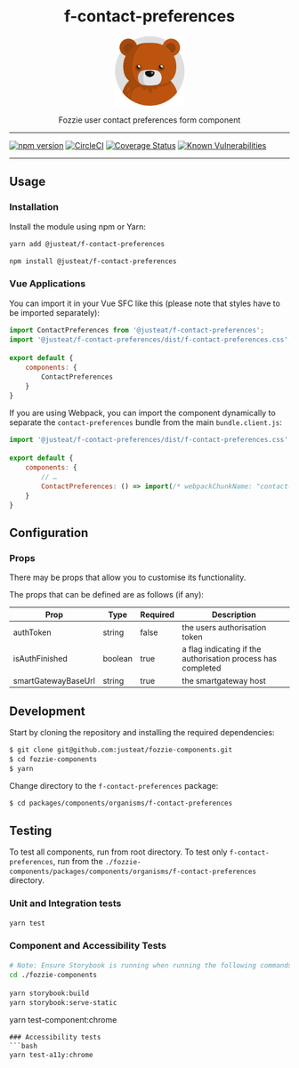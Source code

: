 <div align="center">

# f-contact-preferences

<img width="125" alt="Fozzie Bear" src="../../../../bear.png" />

Fozzie user contact preferences form component

</div>

---

[![npm version](https://badge.fury.io/js/%40justeat%2Ff-contact-preferences.svg)](https://badge.fury.io/js/%40justeat%2Ff-contact-preferences)
[![CircleCI](https://circleci.com/gh/justeat/fozzie-components.svg?style=svg)](https://circleci.com/gh/justeat/workflows/fozzie-components)
[![Coverage Status](https://coveralls.io/repos/github/justeat/f-contact-preferences/badge.svg)](https://coveralls.io/github/justeat/f-contact-preferences)
[![Known Vulnerabilities](https://snyk.io/test/github/justeat/f-contact-preferences/badge.svg?targetFile=package.json)](https://snyk.io/test/github/justeat/f-contact-preferences?targetFile=package.json)

---

## Usage

### Installation

Install the module using npm or Yarn:

```sh
yarn add @justeat/f-contact-preferences
```

```sh
npm install @justeat/f-contact-preferences
```



### Vue Applications

You can import it in your Vue SFC like this (please note that styles have to be imported separately):

```js
import ContactPreferences from '@justeat/f-contact-preferences';
import '@justeat/f-contact-preferences/dist/f-contact-preferences.css';

export default {
    components: {
        ContactPreferences
    }
}
```

If you are using Webpack, you can import the component dynamically to separate the `contact-preferences` bundle from the main `bundle.client.js`:

```js
import '@justeat/f-contact-preferences/dist/f-contact-preferences.css';

export default {
    components: {
        // …
        ContactPreferences: () => import(/* webpackChunkName: "contact-preferences" */ '@justeat/f-contact-preferences')
    }
}
```

## Configuration

### Props

There may be props that allow you to customise its functionality.

The props that can be defined are as follows (if any):

| Prop  | Type  |  Required | Description |
| ----- | ----- |  ------- | ----------- |
| authToken | string | false | the users authorisation token |
| isAuthFinished | boolean | true | a flag indicating if the authorisation process has completed |
| smartGatewayBaseUrl | string | true | the smartgateway host |


## Development

Start by cloning the repository and installing the required dependencies:

```sh
$ git clone git@github.com:justeat/fozzie-components.git
$ cd fozzie-components
$ yarn
```

Change directory to the `f-contact-preferences` package:

```sh
$ cd packages/components/organisms/f-contact-preferences
```

## Testing

To test all components, run from root directory.
To test only `f-contact-preferences`, run from the `./fozzie-components/packages/components/organisms/f-contact-preferences` directory.

### Unit and Integration tests

```sh
yarn test
```

### Component and Accessibility Tests

```bash
# Note: Ensure Storybook is running when running the following commands
cd ./fozzie-components

yarn storybook:build
yarn storybook:serve-static
```

yarn test-component:chrome
```
### Accessibility tests
```bash
yarn test-a11y:chrome
```
